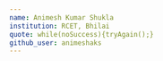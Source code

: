 ```yaml
---
name: Animesh Kumar Shukla
institution: RCET, Bhilai
quote: while(noSuccess){tryAgain();}
github_user: animeshaks
---
```

